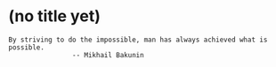 # (no title yet) 

```shell
By striving to do the impossible, man has always achieved what is possible.
                -- Mikhail Bakunin
```
